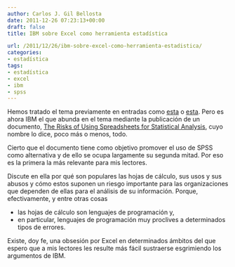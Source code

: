 ```yaml
---
author: Carlos J. Gil Bellosta
date: 2011-12-26 07:23:13+00:00
draft: false
title: IBM sobre Excel como herramienta estadística

url: /2011/12/26/ibm-sobre-excel-como-herramienta-estadistica/
categories:
- estadística
tags:
- estadística
- excel
- ibm
- spss
---
```


Hemos tratado el tema previamente en entradas como [esta](http://www.datanalytics.com/2010/01/29/addenda-excel-y-estadistica/) o [esta](http://www.datanalytics.com/2010/01/25/excel-y-estadistica/). Pero es ahora IBM el que abunda en el tema mediante la publicación de un documento, [The Risks of Using Spreadsheets for Statistical Analysis](/uploads/The_Risks_of_Using_Spreadsheets_for_Statistical_Analysis.pdf), cuyo nombre lo dice, poco más o menos, todo.

Cierto que el documento tiene como objetivo promover el uso de SPSS como alternativa y de ello se ocupa largamente su segunda mitad. Por eso es la primera la más relevante para mis lectores.

Discute en ella por qué son populares las hojas de cálculo, sus usos y sus abusos y cómo estos suponen un riesgo importante para las organizaciones que dependen de ellas para el análisis de su información. Porque, efectivamente, y entre otras cosas


* las hojas de cálculo son lenguajes de programación y,
* en particular, lenguajes de programación muy proclives a determinados tipos de errores.

Existe, doy fe, una obsesión por Excel en determinados ámbitos del que espero que a mis lectores les resulte más fácil sustraerse esgrimiendo los argumentos de IBM.
